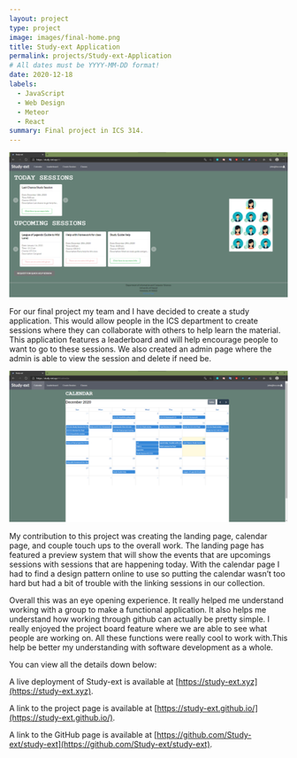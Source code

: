 ```yaml
---
layout: project
type: project
image: images/final-home.png
title: Study-ext Application
permalink: projects/Study-ext-Application
# All dates must be YYYY-MM-DD format!
date: 2020-12-18
labels:
  - JavaScript
  - Web Design
  - Meteor
  - React
summary: Final project in ICS 314.
---
```

<img class="ui large image" src="../images/Final-landing.png" >

For our final project my team and I have decided to create a study application. This would allow people in the ICS department to create sessions where they can collaborate with others to help learn the material. This application features a leaderboard and will help encourage people to want to go to these sessions. We also created an admin page where the admin is able to view the session and delete if need be. 

<img class="ui large image" src="../images/Final-calendar.png" >

My contribution to this project was creating the landing page, calendar page, and couple touch ups to the overall work. The landing page has featured a preview system that will show the events that are upcomings sessions with sessions that are happening today. With the calendar page I had to find a design pattern online to use so putting the calendar wasn’t too hard but had a bit of trouble with the linking sessions in our collection.

Overall this was an eye opening experience. It really helped me understand working with a group to make a functional application. It also helps me understand how working through github can actually be pretty simple. I really enjoyed the project board feature where we are able to see what people are working on. All these functions were really cool to work with.This help be better my understanding with software development as a whole.

You can view all the details down below:

A live deployment of Study-ext is available at [https://study-ext.xyz](https://study-ext.xyz).

A link to the project page is available at [https://study-ext.github.io/](https://study-ext.github.io/).

A link to the GitHub page is available at [https://github.com/Study-ext/study-ext](https://github.com/Study-ext/study-ext).
